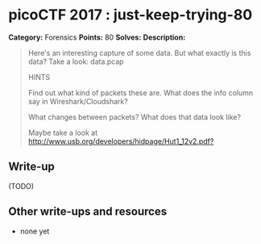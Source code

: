 # picoCTF 2017 : just-keep-trying-80

**Category:** Forensics
**Points:** 80
**Solves:** 
**Description:**

> Here's an interesting capture of some data. But what exactly is this data? Take a look: data.pcap
> 
> 
>  HINTS
> 
> Find out what kind of packets these are. What does the info column say in Wireshark/Cloudshark?
> 
> What changes between packets? What does that data look like?
> 
> Maybe take a look at <http://www.usb.org/developers/hidpage/Hut1_12v2.pdf?>


## Write-up

(TODO)

## Other write-ups and resources

* none yet
